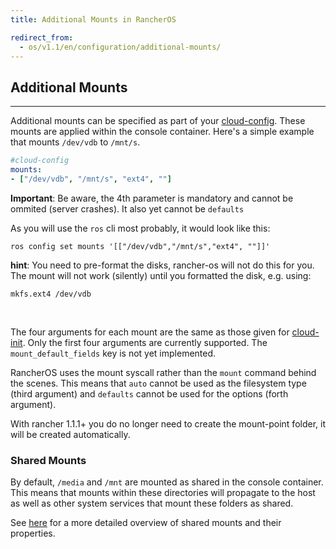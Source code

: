 ```yaml
---
title: Additional Mounts in RancherOS

redirect_from:
  - os/v1.1/en/configuration/additional-mounts/
---
```


## Additional Mounts
---

Additional mounts can be specified as part of your [cloud-config]({{page.osbaseurl}}/configuration/#cloud-config). These mounts are applied within the console container. Here's a simple example that mounts `/dev/vdb` to `/mnt/s`.

```yaml
#cloud-config
mounts:
- ["/dev/vdb", "/mnt/s", "ext4", ""]
```

**Important**: Be aware, the 4th parameter is mandatory and cannot be ommited (server crashes). It also yet cannot be `defaults`

As you will use the `ros` cli most probably, it would look like this:

```
ros config set mounts '[["/dev/vdb","/mnt/s","ext4", ""]]'
```

**hint**: You need to pre-format the disks, rancher-os will not do this for you. The mount will not work (silently) until you formatted the disk, e.g. using:

```
mkfs.ext4 /dev/vdb
```

<br>

The four arguments for each mount are the same as those given for [cloud-init](https://cloudinit.readthedocs.io/en/latest/topics/examples.html#adjust-mount-points-mounted). Only the first four arguments are currently supported. The `mount_default_fields` key is not yet implemented.

RancherOS uses the mount syscall rather than the `mount` command behind the scenes. This means that `auto` cannot be used as the filesystem type (third argument) and `defaults` cannot be used for the options (forth argument).

With rancher 1.1.1+ you do no longer need to create the mount-point folder, it will be created automatically.

### Shared Mounts

By default, `/media` and `/mnt` are mounted as shared in the console container. This means that mounts within these directories will propagate to the host as well as other system services that mount these folders as shared.

See [here](https://www.kernel.org/doc/Documentation/filesystems/sharedsubtree.txt) for a more detailed overview of shared mounts and their properties.
